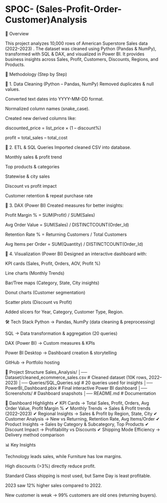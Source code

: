 # SPOC- (Sales-Profit-Order-Customer)Analysis
📌 Overview

This project analyzes 10,000 rows of American Superstore Sales data (2022–2023) .
The dataset was cleaned using Python (Pandas & NumPy), transformed with SQL & DAX, and visualized in Power BI.
It provides business insights across Sales, Profit, Customers, Discounts, Regions, and Products.

🚀 Methodology (Step by Step)

🔹 1. Data Cleaning (Python – Pandas, NumPy)
Removed duplicates & null values.

Converted text dates into YYYY-MM-DD format.

Normalized column names (snake_case).

Created new derived columns like:

discounted_price = list_price × (1 – discount%)

profit = total_sales – total_cost

🔹 2. ETL & SQL Queries
Imported cleaned CSV into database.

Monthly sales & profit trend

Top products & categories

Statewise & city sales

Discount vs profit impact

Customer retention & repeat purchase rate

🔹 3. DAX (Power BI)
Created measures for better insights:

Profit Margin % = SUM(Profit) / SUM(Sales)

Avg Order Value = SUM(Sales) / DISTINCTCOUNT(Order_Id)

Retention Rate % = Returning Customers / Total Customers

Avg Items per Order = SUM(Quantity) / DISTINCTCOUNT(Order_Id)

🔹 4. Visualization (Power BI)
Designed an interactive dashboard with:

KPI cards (Sales, Profit, Orders, AOV, Profit %)

Line charts (Monthly Trends)

Bar/Tree maps (Category, State, City insights)

Donut charts (Customer segmentation)

Scatter plots (Discount vs Profit)

Added slicers for Year, Category, Customer Type, Region.

🛠 Tech Stack
Python → Pandas, NumPy (data cleaning & preprocessing)

SQL → Data transformation & aggregation (20 queries)

DAX (Power BI) → Custom measures & KPIs

Power BI Desktop → Dashboard creation & storytelling

GitHub → Portfolio hosting

📂 Project Structure
Sales_Analysis/
│── Dataset/cleaned_ecommerce_sales.csv   # Cleaned dataset (10K rows, 2022–2023)
│── Queries/SQL_Queries.sql               # 20 queries used for insights
│── PowerBI_Dashboard.pbix                # Final interactive Power BI dashboard
│── Screenshots/                          # Dashboard snapshots
│── README.md                             # Documentation

📸 Dashboard Highlights
✔ KPI Cards → Total Sales, Profit, Orders, Avg Order Value, Profit Margin %
✔ Monthly Trends → Sales & Profit trends (2022–2023)
✔ Regional Insights → Sales & Profit by Region, State, City
✔ Customer Analysis → New vs Returning, Retention Rate, Avg Items/Order
✔ Product Insights → Sales by Category & Subcategory, Top Products
✔ Discount Impact → Profitability vs Discounts
✔ Shipping Mode Efficiency → Delivery method comparison

📊 Key Insights

Technology leads sales, while Furniture has low margins.

High discounts (>3%) directly reduce profit.

Standard Class shipping is most used, but Same Day is least profitable.

2023 saw 12% higher sales compared to 2022.

New customer is weak → 99% customers are old ones (returning buyers).



